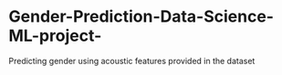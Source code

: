 # Gender-Prediction-Data-Science-ML-project-
Predicting gender using acoustic features provided in the dataset
